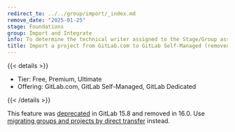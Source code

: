 ```yaml
---
redirect_to: ../../group/import/_index.md
remove_date: "2025-01-25"
stage: Foundations
group: Import and Integrate
info: To determine the technical writer assigned to the Stage/Group associated with this page, see https://handbook.gitlab.com/handbook/product/ux/technical-writing/#assignments
title: Import a project from GitLab.com to GitLab Self-Managed (removed)
---
```


{{< details >}}

- Tier: Free, Premium, Ultimate
- Offering: GitLab.com, GitLab Self-Managed, GitLab Dedicated

{{< /details >}}

This feature was [deprecated](https://gitlab.com/gitlab-org/gitlab/-/merge_requests/108502) in GitLab 15.8
and removed in 16.0.
Use [migrating groups and projects by direct transfer](../../group/import/_index.md) instead.
